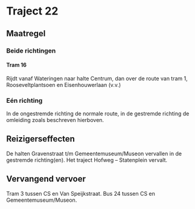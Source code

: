 # Traject 22
## Maatregel
### Beide richtingen

#### Tram 16
Rijdt vanaf Wateringen naar halte Centrum, dan over de route van tram 1, Rooseveltplantsoen en Eisenhouwerlaan (v.v.)

### Eén richting
In de ongestremde richting de normale route, in de gestremde richting de omleiding zoals beschreven hierboven.

## Reizigerseffecten
De halten Gravenstraat t/m Gemeentemuseum/Museon vervallen in de gestremde richting(en). Het traject Hofweg – Statenplein vervalt.

## Vervangend vervoer
Tram 3 tussen CS en Van Speijkstraat.
Bus 24 tussen CS en Gemeentemuseum/Museon.


